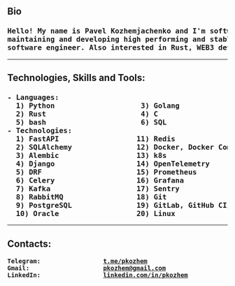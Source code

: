 <h2>Bio</h2>
<h3><pre>
Hello! My name is Pavel Kozhemjachenko and I'm software engineer, specialized on backend development,
maintaining and developing high performing and stable systems. Currently working as Python backend
software engineer. Also interested in Rust, WEB3 development
</h3></pre>

---

<h2>Technologies, Skills and Tools: </h2>
<h3><pre>
- Languages:
  1) Python                    3) Golang
  2) Rust                      4) C
  5) bash                      6) SQL
- Technologies:
  1) FastAPI                  11) Redis
  2) SQLAlchemy               12) Docker, Docker Compoase
  3) Alembic                  13) k8s
  4) Django                   14) OpenTelemetry
  5) DRF                      15) Prometheus
  6) Celery                   16) Grafana
  7) Kafka                    17) Sentry
  8) RabbitMQ                 18) Git
  9) PostgreSQL               19) GitLab, GitHub CI/CD
  10) Oracle                  20) Linux
</h3></pre>

---

<h2>Contacts: </h2>
<h4><pre>
Telegram:                 <a href="https://t.me/pkozhem">t.me/pkozhem</a>
Gmail:                    <a href="mailto:pkozhem@gmail.com">pkozhem@gmail.com</a>
LinkedIn:                 <a href="https://linkedin.com/in/pkozhem">linkedin.com/in/pkozhem</a>
</h4></pre>
